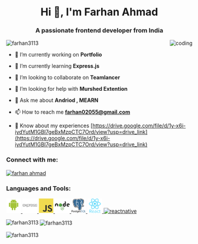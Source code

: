 <h1 align="center">Hi 👋, I'm Farhan Ahmad</h1>
<h3 align="center">A passionate frontend developer from India</h3>
<img align="right" alt="coding" width=""400 src="https://media2.giphy.com/media/v1.Y2lkPTc5MGI3NjExNjU4MzNpcGlsNndyanF1dTQycm1kamhsYTR2d3Z6cGNjdGlwY3B5cyZlcD12MV9pbnRlcm5hbF9naWZfYnlfaWQmY3Q9Zw/m6pvmOSXuTEPaKFWBz/giphy.gif"/>
<p align="left"> <img src="https://komarev.com/ghpvc/?username=farhan3113&label=Profile%20views&color=0e75b6&style=flat" alt="farhan3113" /> </p>

- 🔭 I’m currently working on **Portfolio**

- 🌱 I’m currently learning **Express.js**

- 👯 I’m looking to collaborate on **Teamlancer**

- 🤝 I’m looking for help with **Murshed Extention**

- 💬 Ask me about **Andriod , MEARN**

- 📫 How to reach me **farhan02055@gmail.com**

- 📄 Know about my experiences [https://drive.google.com/file/d/1y-x6i-iydYutM1GBI7geBxMzpCTC7Ord/view?usp=drive_link](https://drive.google.com/file/d/1y-x6i-iydYutM1GBI7geBxMzpCTC7Ord/view?usp=drive_link)

<h3 align="left">Connect with me:</h3>
<p align="left">
<a href="https://linkedin.com/in/farhan ahmad" target="blank"><img align="center" src="https://raw.githubusercontent.com/rahuldkjain/github-profile-readme-generator/master/src/images/icons/Social/linked-in-alt.svg" alt="farhan ahmad" height="30" width="40" /></a>
</p>

<h3 align="left">Languages and Tools:</h3>
<p align="left"> <a href="https://developer.android.com" target="_blank" rel="noreferrer"> <img src="https://raw.githubusercontent.com/devicons/devicon/master/icons/android/android-original-wordmark.svg" alt="android" width="40" height="40"/> </a> <a href="https://expressjs.com" target="_blank" rel="noreferrer"> <img src="https://raw.githubusercontent.com/devicons/devicon/master/icons/express/express-original-wordmark.svg" alt="express" width="40" height="40"/> </a> <a href="https://developer.mozilla.org/en-US/docs/Web/JavaScript" target="_blank" rel="noreferrer"> <img src="https://raw.githubusercontent.com/devicons/devicon/master/icons/javascript/javascript-original.svg" alt="javascript" width="40" height="40"/> </a> <a href="https://nodejs.org" target="_blank" rel="noreferrer"> <img src="https://raw.githubusercontent.com/devicons/devicon/master/icons/nodejs/nodejs-original-wordmark.svg" alt="nodejs" width="40" height="40"/> </a> <a href="https://www.postgresql.org" target="_blank" rel="noreferrer"> <img src="https://raw.githubusercontent.com/devicons/devicon/master/icons/postgresql/postgresql-original-wordmark.svg" alt="postgresql" width="40" height="40"/> </a> <a href="https://reactjs.org/" target="_blank" rel="noreferrer"> <img src="https://raw.githubusercontent.com/devicons/devicon/master/icons/react/react-original-wordmark.svg" alt="react" width="40" height="40"/> </a> <a href="https://reactnative.dev/" target="_blank" rel="noreferrer"> <img src="https://reactnative.dev/img/header_logo.svg" alt="reactnative" width="40" height="40"/> </a> </p>

<p><img align="left" src="https://github-readme-stats.vercel.app/api/top-langs?username=farhan3113&show_icons=true&locale=en&layout=compact" alt="farhan3113" /></p>

<p>&nbsp;<img align="center" src="https://github-readme-stats.vercel.app/api?username=farhan3113&show_icons=true&locale=en" alt="farhan3113" /></p>

<p><img align="center" src="https://github-readme-streak-stats.herokuapp.com/?user=farhan3113&" alt="farhan3113" /></p>

